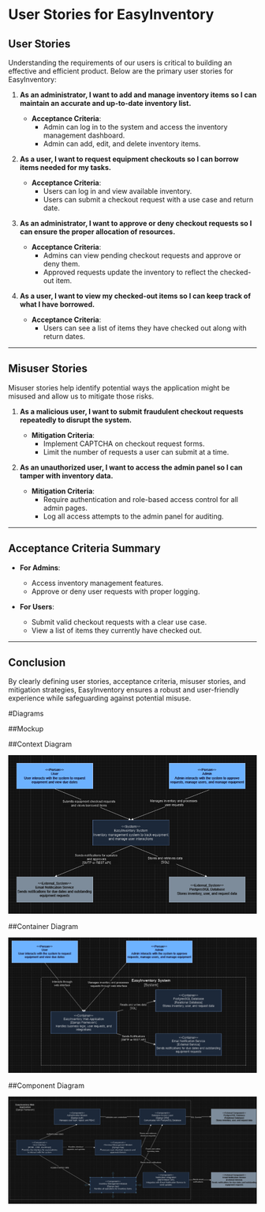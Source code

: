 # **User Stories for EasyInventory**

## **User Stories**
Understanding the requirements of our users is critical to building an effective and efficient product. Below are the primary user stories for EasyInventory:

1. **As an administrator, I want to add and manage inventory items so I can maintain an accurate and up-to-date inventory list.**
   - **Acceptance Criteria**:
     - Admin can log in to the system and access the inventory management dashboard.
     - Admin can add, edit, and delete inventory items.

2. **As a user, I want to request equipment checkouts so I can borrow items needed for my tasks.**
   - **Acceptance Criteria**:
     - Users can log in and view available inventory.
     - Users can submit a checkout request with a use case and return date.

3. **As an administrator, I want to approve or deny checkout requests so I can ensure the proper allocation of resources.**
   - **Acceptance Criteria**:
     - Admins can view pending checkout requests and approve or deny them.
     - Approved requests update the inventory to reflect the checked-out item.

4. **As a user, I want to view my checked-out items so I can keep track of what I have borrowed.**
   - **Acceptance Criteria**:
     - Users can see a list of items they have checked out along with return dates.

---

## **Misuser Stories**

Misuser stories help identify potential ways the application might be misused and allow us to mitigate those risks.

1. **As a malicious user, I want to submit fraudulent checkout requests repeatedly to disrupt the system.**
   - **Mitigation Criteria**:
     - Implement CAPTCHA on checkout request forms.
     - Limit the number of requests a user can submit at a time.

2. **As an unauthorized user, I want to access the admin panel so I can tamper with inventory data.**
   - **Mitigation Criteria**:
     - Require authentication and role-based access control for all admin pages.
     - Log all access attempts to the admin panel for auditing.

---

## **Acceptance Criteria Summary**

- **For Admins**:
  - Access inventory management features.
  - Approve or deny user requests with proper logging.

- **For Users**:
  - Submit valid checkout requests with a clear use case.
  - View a list of items they currently have checked out.

---

## **Conclusion**
By clearly defining user stories, acceptance criteria, misuser stories, and mitigation strategies, EasyInventory ensures a robust and user-friendly experience while safeguarding against potential misuse.

#Diagrams

##Mockup

##Context Diagram

![Context Diagram](docs/images/ProjectContextDiagram.png)

##Container Diagram

![Container Diagram](docs/images/ProjectContainerDiagram.png)

##Component Diagram

![Component Diagram](docs/images/ProjectComponentDiagram.png)
